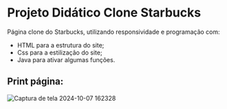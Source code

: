 # Projeto Didático Clone Starbucks 

Página clone do Starbucks, utilizando responsividade e programação com:
* HTML para a estrutura do site;
* Css para a estilização do site;
* Java para ativar algumas funções.

## Print página:
![Captura de tela 2024-10-07 162328](https://github.com/user-attachments/assets/1cd01f05-97c1-4bca-8e35-844b0fa1898d)

 
